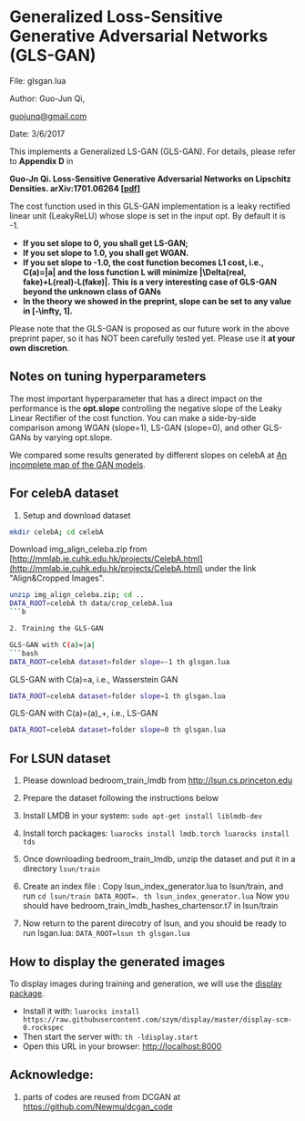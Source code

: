 # Generalized Loss-Sensitive Generative Adversarial Networks (GLS-GAN)


File: glsgan.lua

Author: Guo-Jun Qi, 

guojunq@gmail.com


Date: 3/6/2017

This implements a Generalized LS-GAN (GLS-GAN). 
For details, please refer to **Appendix D** in 

**Guo-Jn Qi. Loss-Sensitive Generative Adversarial Networks on Lipschitz Densities. arXiv:1701.06264 [[pdf](https://arxiv.org/abs/1701.06264)]**


The cost function used in this GLS-GAN implementation is a leaky rectified linear unit (LeakyReLU) whose slope is set in the input opt. By default it is -1.

- **If you set slope to 0, you shall get LS-GAN;**
- **If you set slope to 1.0, you shall get WGAN.**
- **If you set slope to -1.0, the cost function becomes L1 cost, i.e., C(a)=|a| and the loss function L will minimize |\Delta(real, fake)+L(real)-L(fake)|.  This is a very interesting case of GLS-GAN beyond the unknown class of GANs**
- **In the theory we showed in the preprint, slope can be set to any value in [-\infty, 1].** 

Please note that the GLS-GAN is proposed as our future work in the above preprint paper, so it has NOT been carefully tested yet. Please use it **at your own discretion**.

## Notes on tuning hyperparameters
The most important hyperparameter that has a direct impact on the performance is the **opt.slope** controlling the negative slope of the Leaky Linear Rectifier of the cost function. You can make a side-by-side comparison among WGAN (slope=1), LS-GAN (slope=0), and other GLS-GANs by varying opt.slope.

We compared some results generated by different slopes on celebA at [An incomplete map of the GAN models](http://www.cs.ucf.edu/~gqi/GANs.htm).




## For celebA dataset
1. Setup and download dataset 

```bash
mkdir celebA; cd celebA
```

Download img_align_celeba.zip from [http://mmlab.ie.cuhk.edu.hk/projects/CelebA.html](http://mmlab.ie.cuhk.edu.hk/projects/CelebA.html) under the link "Align&Cropped Images".

```bash
unzip img_align_celeba.zip; cd ..
DATA_ROOT=celebA th data/crop_celebA.lua
```b

2. Training the GLS-GAN

GLS-GAN with C(a)=|a|
```bash
DATA_ROOT=celebA dataset=folder slope=-1 th glsgan.lua
```
GLS-GAN with C(a)=a, i.e., Wasserstein GAN
```bash
DATA_ROOT=celebA dataset=folder slope=1 th glsgan.lua
```
GLS-GAN with C(a)=(a)_+, i.e., LS-GAN
```bash
DATA_ROOT=celebA dataset=folder slope=0 th glsgan.lua
```

## For LSUN dataset

1. Please download bedroom_train_lmdb from http://lsun.cs.princeton.edu

2. Prepare the dataset following the instructions below 

  1. Install LMDB in your system: 
   	`sudo apt-get install liblmdb-dev`
	
  2. Install torch packages:
   	```
	luarocks install lmdb.torch
	luarocks install tds
	```
	
  3. Once downloading bedroom_train_lmdb, unzip the dataset and put it in a directory `lsun/train`
   
  4. Create an index file :
	Copy lsun_index_generator.lua to lsun/train, and run
	```
	cd lsun/train
	DATA_ROOT=. th lsun_index_generator.lua
	```
	Now you should have bedroom_train_lmdb_hashes_chartensor.t7 in lsun/train
	
   5. Now return to the parent direcotry of lsun, and you should be ready to run lsgan.lua:
   	```
	DATA_ROOT=lsun th glsgan.lua
	```
	
## How to display the generated images
  
To display images during training and generation, we will use the [display package](https://github.com/szym/display).

- Install it with: `luarocks install https://raw.githubusercontent.com/szym/display/master/display-scm-0.rockspec`
- Then start the server with: `th -ldisplay.start`
- Open this URL in your browser: [http://localhost:8000](http://localhost:8000)

## Acknowledge: 

1. parts of codes are reused from DCGAN at https://github.com/Newmu/dcgan_code


